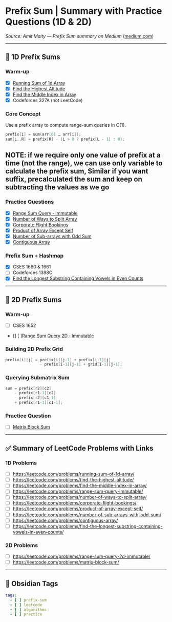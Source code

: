# Prefix Sum | Summary with Practice Questions (1D & 2D)

*Source: Amit Maity — Prefix Sum summary on Medium* ([medium.com](https://medium.com/%40maityamit/prefix-sum-summary-with-practice-questions-sheet-1d-2d-on-leetcode-83c8deb4f713?utm_source=chatgpt.com))

---

## 🧠 1D Prefix Sums

### Warm‑up
- [x] [Running Sum of 1d Array](https://leetcode.com/problems/running-sum-of-1d-array/)  
- [x] [Find the Highest Altitude](https://leetcode.com/problems/find-the-highest-altitude/)  
- [x] [Find the Middle Index in Array](https://leetcode.com/problems/find-the-middle-index-in-array/)  
- [x] Codeforces 327A (not LeetCode)

### Core Concept
Use a prefix array to compute range-sum queries in O(1).

```cpp
prefix[i] = sum(arr[0] … arr[i]);
sum[L..R] = prefix[R] - (L > 0 ? prefix[L - 1] : 0);
```

## **NOTE**: if we require only one value of prefix at a time (not the range), we can use only variable to calculate the prefix sum, Similar if you want suffix, precalculated the sum and keep on subtracting the values as we go

### Practice Questions
- [x] [Range Sum Query ‑ Immutable](https://leetcode.com/problems/range-sum-query-immutable/)  
- [x] [Number of Ways to Split Array](https://leetcode.com/problems/number-of-ways-to-split-array/)  
- [x] [Corporate Flight Bookings](https://leetcode.com/problems/corporate-flight-bookings/)  
- [x] [Product of Array Except Self](https://leetcode.com/problems/product-of-array-except-self/)  
- [x] [Number of Sub-arrays with Odd Sum](https://leetcode.com/problems/number-of-sub-arrays-with-odd-sum/)  
- [x] [Contiguous Array](https://leetcode.com/problems/contiguous-array/)

### Prefix Sum + Hashmap
- [x]  CSES 1660 & 1661  
- [ ]  Codeforces 1398C  
- [x]  [Find the Longest Substring Containing Vowels in Even Counts](https://leetcode.com/problems/find-the-longest-substring-containing-vowels-in-even-counts/)

---

## 💠 2D Prefix Sums

### Warm‑up
- [ ] CSES 1652  
- [] [ ][Range Sum Query 2D ‑ Immutable](https://leetcode.com/problems/range-sum-query-2d-immutable/)

### Building 2D Prefix Grid
```cpp
prefix[i][j] = prefix[i][j-1] + prefix[i-1][j]
               - prefix[i-1][j-1] + grid[i-1][j-1];
```

### Querying Submatrix Sum
```cpp
sum = prefix[r2][c2]
    - prefix[r1-1][c2]
    - prefix[r2][c1-1]
    + prefix[r1-1][c1-1];
```

### Practice Question
- [ ] [Matrix Block Sum](https://leetcode.com/problems/matrix-block-sum/)

---

## ✅ Summary of LeetCode Problems with Links

### 1D Problems
- [ ] https://leetcode.com/problems/running-sum-of-1d-array/  
- [ ] https://leetcode.com/problems/find-the-highest-altitude/  
- [ ] https://leetcode.com/problems/find-the-middle-index-in-array/  
- [ ] https://leetcode.com/problems/range-sum-query-immutable/  
- [ ] https://leetcode.com/problems/number-of-ways-to-split-array/  
- [ ] https://leetcode.com/problems/corporate-flight-bookings/  
- [ ] https://leetcode.com/problems/product-of-array-except-self/  
- [ ] https://leetcode.com/problems/number-of-sub-arrays-with-odd-sum/  
- [ ] https://leetcode.com/problems/contiguous-array/  
- [ ] https://leetcode.com/problems/find-the-longest-substring-containing-vowels-in-even-counts/

### 2D Problems
- [ ] https://leetcode.com/problems/range-sum-query-2d-immutable/  
- [ ] https://leetcode.com/problems/matrix-block-sum/

---

## 📌 Obsidian Tags
```yaml
tags:
  - [ ] prefix-sum
  - [ ] leetcode
  - [ ] algorithms
  - [ ] practice
```
